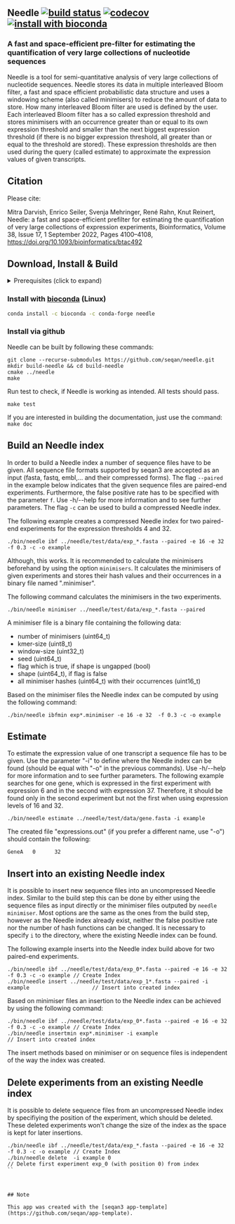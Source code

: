 ## Needle [![build status][1]][2] [![codecov][3]][4] [![install with bioconda][5]][6]

[1]: https://img.shields.io/github/actions/workflow/status/seqan/needle/ci_linux.yml?branch=main&style=flat&logo=github&label=CI "Open GitHub actions page"
[2]: https://github.com/seqan/needle/actions?query=branch%3Amain
[3]: https://codecov.io/gh/seqan/needle/graph/badge.svg?token=W109QS58E0 "Open Codecov page"
[4]: https://codecov.io/gh/seqan/needle
[5]: https://img.shields.io/badge/install%20with-bioconda-brightgreen.svg?style=flat
[6]: #install-with-bioconda-linux

### A fast and space-efficient pre-filter for estimating the quantification of very large collections of nucleotide sequences

Needle is a tool for semi-quantitative analysis of very large collections of nucleotide sequences.
Needle stores its data in multiple interleaved Bloom filter, a fast and space efficient probabilistic data structure and uses a windowing scheme (also called minimisers) to reduce the amount of data to store. How many interleaved Bloom filter are used is defined by the user. Each interleaved Bloom filter has a so called expression threshold and stores minimisers with an occurrence greater than or equal to its own expression threshold and smaller than the next biggest expression threshold (if there is no bigger expression threshold, all greater than or equal to the threshold are stored). These expression thresholds are then used during the query (called estimate) to approximate the expression values of given transcripts.

## Citation

Please cite:

Mitra Darvish, Enrico Seiler, Svenja Mehringer, René Rahn, Knut Reinert, Needle: a fast and space-efficient prefilter for estimating the quantification of very large collections of expression experiments, Bioinformatics, Volume 38, Issue 17, 1 September 2022, Pages 4100–4108, https://doi.org/10.1093/bioinformatics/btac492

## Download, Install & Build

<details><summary>Prerequisites (click to expand)</summary>

* CMake >= 3.10
* GCC 10, 11 or 12 (most recent minor version)
* git

Refer to the [Seqan3 Setup Tutorial](https://docs.seqan.de/seqan/3-master-user/setup.html) for more in depth
information.
</details>

### Install with [bioconda](https://bioconda.github.io/recipes/needle/README.html) (Linux)

```bash
conda install -c bioconda -c conda-forge needle
```

### Install via github

Needle can be built by following these commands:

```
git clone --recurse-submodules https://github.com/seqan/needle.git
mkdir build-needle && cd build-needle
cmake ../needle
make
```

Run test to check, if Needle is working as intended. All tests should pass.

```
make test
```

If you are interested in building the documentation, just use the command: `make doc`

## Build an Needle index
In order to build a Needle index a number of sequence files have to be given. All sequence file formats supported by seqan3 are accepted as an input (fasta, fastq, embl,... and their compressed forms). The flag `--paired` in the example below indicates that the given sequence files are paired-end experiments. Furthermore, the false positive rate has to be specified with the parameter `f`.
Use -h/--help for more information and to see further parameters. The flag `-c` can be used to build a compressed Needle index.

The following example creates a compressed Needle index for two paired-end experiments for the expression thresholds 4 and 32.

```
./bin/needle ibf ../needle/test/data/exp_*.fasta --paired -e 16 -e 32 -f 0.3 -c -o example
```

Although, this works. It is recommended to calculate the minimisers beforehand by using the option `minimisers`. It calculates the minimisers of given experiments and stores their hash values and their occurrences in a binary file named ".minimiser".

The following command calculates the minimisers in the two experiments.
```
./bin/needle minimiser ../needle/test/data/exp_*.fasta --paired
```

A minimiser file is a binary file containing the following data:
- number of minimisers (uint64_t)
- kmer-size (uint8_t)
- window-size (uint32_t)
- seed (uint64_t)
- flag which is true, if shape is ungapped (bool)
- shape (uint64_t), if flag is false
- all minimiser hashes (uint64_t) with their occurrences (uint16_t)

Based on the minimiser files the Needle index can be computed by using the following command:
```
./bin/needle ibfmin exp*.minimiser -e 16 -e 32  -f 0.3 -c -o example
```

## Estimate
To estimate the expression value of one transcript a sequence file has to be given. Use the parameter "-i" to define where the Needle index can be found (should be equal with "-o" in the previous commands).
Use -h/--help for more information and to see further parameters.
The following example searches for one gene, which is expressed in the first experiment with expression 6 and in the second with expression 37. Therefore, it should be found only in the second experiment but not the first when using expression levels of 16 and 32.

```
./bin/needle estimate ../needle/test/data/gene.fasta -i example
```

The created file "expressions.out" (if you prefer a different name, use "-o") should contain the following:
```
GeneA   0      32
```

## Insert into an existing Needle index
It is possible to insert new sequence files into an uncompressed Needle index. Similar to the build step this can be done by either using the sequence files as input directly or the minimiser files outputed by `needle minimiser`. Most options are the same as the ones from the build step, however as the Needle index already exist, neither the false positive rate nor the number of hash functions can be changed. It is necessary to specify `i` to the directory, where the existing Needle index can be found.

The following example inserts into the Needle index build above for two paired-end experiments.

```
./bin/needle ibf ../needle/test/data/exp_0*.fasta --paired -e 16 -e 32 -f 0.3 -c -o example // Create Index
./bin/needle insert ../needle/test/data/exp_1*.fasta --paired -i example                    // Insert into created index
```

Based on minimiser files an insertion to the Needle index can be achieved by using the following command:
```
./bin/needle ibf ../needle/test/data/exp_0*.fasta --paired -e 16 -e 32 -f 0.3 -c -o example // Create Index
./bin/needle insertmin exp*.minimiser -i example                                             // Insert into created index
```

The insert methods based on minimiser or on sequence files is independent of the way the index was created.

## Delete experiments from an existing Needle index
It is possible to delete sequence files from an uncompressed Needle index by specifiying the position of the experiment, which should be deleted.
These deleted experiments won't change the size of the index as the space is kept for later insertions.
```
./bin/needle ibf ../needle/test/data/exp_*.fasta --paired -e 16 -e 32 -f 0.3 -c -o example // Create Index
./bin/needle delete  -i example 0                                            // Delete first experiment exp_0 (with position 0) from index
``



## Note

This app was created with the [seqan3 app-template](https://github.com/seqan/app-template).
